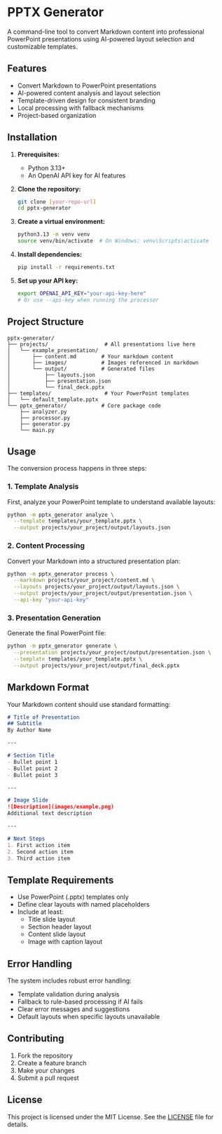 # PPTX Generator

A command-line tool to convert Markdown content into professional PowerPoint presentations using AI-powered layout selection and customizable templates.

## Features

- Convert Markdown to PowerPoint presentations
- AI-powered content analysis and layout selection
- Template-driven design for consistent branding
- Local processing with fallback mechanisms
- Project-based organization

## Installation

1. **Prerequisites:**
   - Python 3.13+
   - An OpenAI API key for AI features
   
2. **Clone the repository:**
   ```bash
   git clone [your-repo-url]
   cd pptx-generator
   ```

3. **Create a virtual environment:**
   ```bash
   python3.13 -m venv venv
   source venv/bin/activate  # On Windows: venv\Scripts\activate
   ```

4. **Install dependencies:**
   ```bash
   pip install -r requirements.txt
   ```

5. **Set up your API key:**
   ```bash
   export OPENAI_API_KEY="your-api-key-here"
   # Or use --api-key when running the processor
   ```

## Project Structure

```
pptx-generator/
├── projects/                  # All presentations live here
│   └── example_presentation/
│       ├── content.md        # Your markdown content
│       ├── images/           # Images referenced in markdown
│       └── output/           # Generated files
│           ├── layouts.json
│           ├── presentation.json
│           └── final_deck.pptx
├── templates/                 # Your PowerPoint templates
│   └── default_template.pptx
└── pptx_generator/           # Core package code
    ├── analyzer.py
    ├── processor.py
    ├── generator.py
    └── main.py
```

## Usage

The conversion process happens in three steps:

### 1. Template Analysis

First, analyze your PowerPoint template to understand available layouts:

```bash
python -m pptx_generator analyze \
  --template templates/your_template.pptx \
  --output projects/your_project/output/layouts.json
```

### 2. Content Processing

Convert your Markdown into a structured presentation plan:

```bash
python -m pptx_generator process \
  --markdown projects/your_project/content.md \
  --layouts projects/your_project/output/layouts.json \
  --output projects/your_project/output/presentation.json \
  --api-key "your-api-key"
```

### 3. Presentation Generation

Generate the final PowerPoint file:

```bash
python -m pptx_generator generate \
  --presentation projects/your_project/output/presentation.json \
  --template templates/your_template.pptx \
  --output projects/your_project/output/final_deck.pptx
```

## Markdown Format

Your Markdown content should use standard formatting:

```markdown
# Title of Presentation
## Subtitle
By Author Name

---

# Section Title
- Bullet point 1
- Bullet point 2
- Bullet point 3

---

# Image Slide
![Description](images/example.png)
Additional text description

---

# Next Steps
1. First action item
2. Second action item
3. Third action item
```

## Template Requirements

- Use PowerPoint (.pptx) templates only
- Define clear layouts with named placeholders
- Include at least:
  - Title slide layout
  - Section header layout
  - Content slide layout
  - Image with caption layout

## Error Handling

The system includes robust error handling:

- Template validation during analysis
- Fallback to rule-based processing if AI fails
- Clear error messages and suggestions
- Default layouts when specific layouts unavailable

## Contributing

1. Fork the repository
2. Create a feature branch
3. Make your changes
4. Submit a pull request

## License

This project is licensed under the MIT License. See the [LICENSE](LICENSE) file for details.
